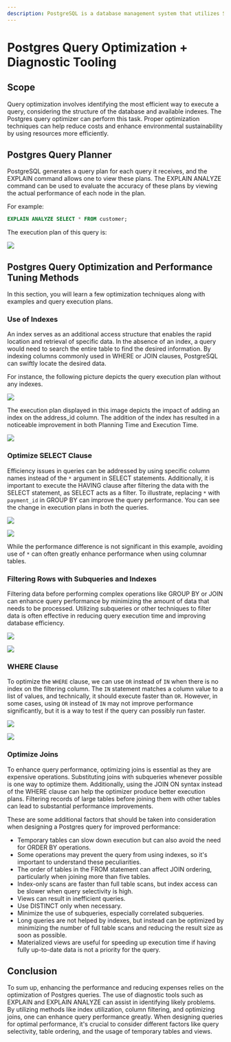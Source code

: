 ```yaml
---
description: PostgreSQL is a database management system that utilizes SQL and includes features like foreign keys, updatable views, and various query optimization tools. This article will outline some of the query optimization techniques in Postgres using diagnostic tools.
---
```


# Postgres Query Optimization + Diagnostic Tooling

## Scope
Query optimization involves identifying the most efficient way to execute a query, considering the structure of the database and available indexes. The Postgres query optimizer can perform this task. Proper optimization techniques can help reduce costs and enhance environmental sustainability by using resources more efficiently.

## Postgres Query Planner
PostgreSQL generates a query plan for each query it receives, and the EXPLAIN command allows one to view these plans. The EXPLAIN ANALYZE command can be used to evaluate the accuracy of these plans by viewing the actual performance of each node in the plan.  

 For example:
 
 ```sql
 EXPLAIN ANALYZE SELECT * FROM customer;
 ```
 
 The execution plan of this query is:
 
  ![](/.gitbook/assets/query-optimization-images/picture1.PNG)

## Postgres Query Optimization and Performance Tuning Methods

In this section, you will learn a few optimization techniques along with examples and query execution plans.

### Use of Indexes
An index serves as an additional access structure that enables the rapid location and retrieval of specific data. In the absence of an index, a query would need to search the entire table to find the desired information. By indexing columns commonly used in WHERE or JOIN clauses, PostgreSQL can swiftly locate the desired data.

For instance, the following picture depicts the query execution plan without any indexes.

 ![](/.gitbook/assets/query-optimization-images/picture2.PNG)

The execution plan displayed in this image depicts the impact of adding an index on the address_id column. The addition of the index has resulted in a noticeable improvement in both Planning Time and Execution Time.

 ![](/.gitbook/assets/query-optimization-images/picture3.PNG)

### Optimize SELECT Clause

Efficiency issues in queries can be addressed by using specific column names instead of the `*` argument in SELECT statements. Additionally, it is important to execute the HAVING clause after filtering the data with the SELECT statement, as SELECT acts as a filter. To illustrate, replacing `*` with `payment_id` in GROUP BY can improve the query performance. You can see the change in execution plans in both the queries.

![](/.gitbook/assets/query-optimization-images/picture4.PNG)


![](/.gitbook/assets/query-optimization-images/picture5.PNG)

While the performance difference is not significant in this example, avoiding use of `*` can often greatly enhance performance when using columnar tables.
 
 ### Filtering Rows with Subqueries and Indexes
 
 Filtering data before performing complex operations like GROUP BY or JOIN can enhance query performance by minimizing the amount of data that needs to be processed. Utilizing subqueries or other techniques to filter data is often effective in reducing query execution time and improving database efficiency.
 
![](/.gitbook/assets/query-optimization-images/picture6.PNG)


![](/.gitbook/assets/query-optimization-images/picture7.PNG)

 ### WHERE Clause

 To optimize the `WHERE` clause, we can use `OR` instead of `IN` when there is no index on the filtering column. The `IN` statement matches a column value to a list of values, and technically, it should execute faster than `OR`. However, in some cases, using `OR` instead of `IN` may not improve performance significantly, but it is a way to test if the query can possibly run faster.
 
 ![](/.gitbook/assets/query-optimization-images/picture8.PNG)
 
 
 ![](/.gitbook/assets/query-optimization-images/picture9.PNG)
 
### Optimize Joins
To enhance query performance, optimizing joins is essential as they are expensive operations. Substituting joins with subqueries whenever possible is one way to optimize them. Additionally, using the JOIN ON syntax instead of the WHERE clause can help the optimizer produce better execution plans. Filtering records of large tables before joining them with other tables can lead to substantial performance improvements.

These are some additional factors that should be taken into consideration when designing a Postgres query for improved performance:
*	Temporary tables can slow down execution but can also avoid the need for ORDER BY operations.  
*	Some operations may prevent the query from using indexes, so it's important to understand these peculiarities.  
*	The order of tables in the FROM statement can affect JOIN ordering, particularly when joining more than five tables.  
*	Index-only scans are faster than full table scans, but index access can be slower when query selectivity is high.  
*	Views can result in inefficient queries.  
*	Use DISTINCT only when necessary.  
*	Minimize the use of subqueries, especially correlated subqueries.  
*	Long queries are not helped by indexes, but instead can be optimized by minimizing the number of full table scans and reducing the result size as soon as possible.  
*	Materialized views are useful for speeding up execution time if having fully up-to-date data is not a priority for the query.  

## Conclusion
To sum up, enhancing the performance and reducing expenses relies on the optimization of Postgres queries. The use of diagnostic tools such as EXPLAIN and EXPLAIN ANALYZE can assist in identifying likely problems. By utilizing methods like index utilization, column filtering, and optimizing joins, one can enhance query performance greatly. When designing queries for optimal performance, it's crucial to consider different factors like query selectivity, table ordering, and the usage of temporary tables and views.
